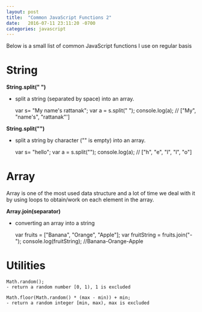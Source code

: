 ```yaml
---
layout: post
title:  "Common JavaScript Functions 2"
date:   2016-07-11 23:11:20 -0700
categories: javascript
---
```


Below is a small list of common JavaScript functions I use on regular basis

# String
**String.split(" ")** 
- split a string (separated by space) into an array.

    var s= "My name's rattanak";
    var a = s.split(" ");
    console.log(a);  // ["My", "name's", "rattanak"']

**String.split("")**
- split a string by character ("" is empty) into an array.

    var s= "hello";
    var a = s.split("");
    console.log(a);  // ["h", "e", "l", "l", "o"]

# Array
Array is one of the most used data structure and a lot of time we deal with it by using loops to obtain/work on each element in the array.

**Array.join(separator)**
- converting an array into a string


    var fruits = ["Banana", "Orange", "Apple"];
    var fruitString = fruits.join("-");
    console.log(fruitString);  //Banana-Orange-Apple

# Utilities

```
Math.random();
- return a random number [0, 1), 1 is excluded
```

```
Math.floor(Math.random() * (max - min)) + min;
- return a random integer [min, max), max is excluded
```
